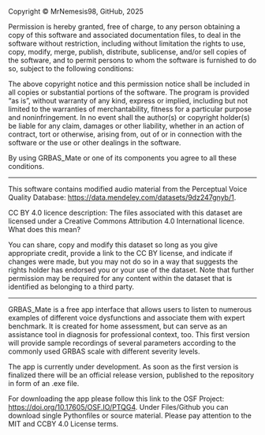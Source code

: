 Copyright © MrNemesis98, GitHub, 2025

Permission is hereby granted, free of charge, to any person obtaining a copy of this software and associated
documentation files, to deal in the software without restriction, including without limitation
the rights to use, copy, modify, merge, publish, distribute, sublicense, and/or sell copies of the software, and to
permit persons to whom the software is furnished to do so, subject to the following conditions:

The above copyright notice and this permission notice shall be included in all copies or substantial portions of the
software. The program is provided “as is”, without warranty of any kind, express or implied, including but not
limited to the warranties of merchantability, fitness for a particular purpose and noninfringement.
In no event shall the author(s) or copyright holder(s) be liable for any claim, damages or other liability, whether
in an action of contract, tort or otherwise, arising from, out of or in connection with the software or the use or
other dealings in the software.

By using GRBAS_Mate or one of its components you agree to all these conditions.

------------------------------------------------------------------------------------------------------------------------

This software contains modified audio material from the Perceptual Voice Quality Database:
https://data.mendeley.com/datasets/9dz247gnyb/1.


CC BY 4.0 licence description: 
The files associated with this dataset are licensed under a Creative Commons Attribution 4.0 International licence.
What does this mean?

You can share, copy and modify this dataset so long as you give appropriate credit, provide a link to the CC BY license,
and indicate if changes were made, but you may not do so in a way that suggests the rights holder has endorsed you or 
your use of the dataset. Note that further permission may be required for any content within the dataset that is 
identified as belonging to a third party.

------------------------------------------------------------------------------------------------------------------------

GRBAS_Mate is a free app interface that allows users to listen to numerous examples of different voice dysfunctions and associate them with expert benchmark. 
It is created for home assessment, but can serve as an assistance tool in diagnosis for professional context, too. 
This first version will provide sample recordings of several parameters according to the commonly used GRBAS scale with different severity levels. 

The app is currently under development. 
As soon as the first version is finalized there will be an official release version, published to the repository in form of an .exe file.

For downloading the app please follow this link to the OSF Project: https://doi.org/10.17605/OSF.IO/PTQG4.
Under Files/Github you can download single Pythonfiles or source material.
Please pay attention to the MIT and CCBY 4.0 License terms.


